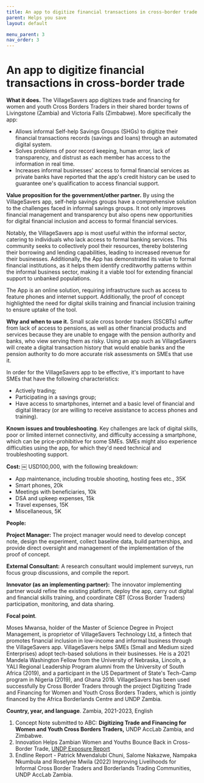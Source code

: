 ```yaml
---
title: An app to digitize financial transactions in cross-border trade 
parent: Helps you save
layout: default

menu_parent: 3
nav_order: 3
---
```


# An app to digitize financial transactions in cross-border trade

**What it does.**
 The VillageSavers app digitizes trade and financing for women and youth Cross Borders Traders in their shared border towns of Livingstone (Zambia) and Victoria Falls (Zimbabwe). More specifically the app:

- Allows informal Self-help Savings Groups (SHGs) to digitize their financial transactions records (savings and loans) through an automated digital system.
- Solves problems of poor record keeping, human error, lack of transparency, and distrust as each member has access to the information in real time.
- Increases informal businesses' access to formal financial services as private banks have reported that the app's credit history can be used to guarantee one's qualification to access financial support.

**Value proposition for the government/other partner.**
 By using the VillageSavers app, self-help savings groups have a comprehensive solution to the challenges faced in informal savings groups. It not only improves financial management and transparency but also opens new opportunities for digital financial inclusion and access to formal financial services.

Notably, the VillageSavers app is most useful within the informal sector, catering to individuals who lack access to formal banking services. This community seeks to collectively pool their resources, thereby bolstering their borrowing and lending capabilities, leading to increased revenue for their businesses. Additionally, the App has demonstrated its value to formal financial institutions, as it helps them identify creditworthy patterns within the informal business sector, making it a viable tool for extending financial support to unbanked populations.

The App is an online solution, requiring infrastructure such as access to feature phones and internet support. Additionally, the proof of concept highlighted the need for digital skills training and financial inclusion training to ensure uptake of the tool.

**Why and when to use it.** Small scale cross border traders (SSCBTs) suffer from lack of access to pensions, as well as other financial products and services because they are unable to engage with the pension authority and banks, who view serving them as risky. Using an app such as VillageSavers will create a digital transaction history that would enable banks and the pension authority to do more accurate risk assessments on SMEs that use it.

In order for the VillageSavers app to be effective, it's important to have SMEs that have the following characteristics:

- Actively trading;
- Participating in a savings group;
- Have access to smartphones, internet and a basic level of financial and digital literacy (or are willing to receive assistance to access phones and training).

**Known issues and troubleshooting**. Key challenges are lack of digital skills, poor or limited internet connectivity, and difficulty accessing a smartphone, which can be price-prohibitive for some SMEs. SMEs might also experience difficulties using the app, for which they'd need technical and troubleshooting support.

**Cost: ￼** USD100,000, with the following breakdown:

- App maintenance, including trouble shooting, hosting fees etc., 35K
- Smart phones, 20k
- Meetings with beneficiaries, 10k
- DSA and upkeep expenses, 15k
- Travel expenses, 15K
- Miscellaneous, 5K

**People:**

**Project Manager:** The project manager would need to develop concept note, design the experiment, collect baseline data, build partnerships, and provide direct oversight and management of the implementation of the proof of concept.

**External Consultant:** A research consultant would implement surveys, run focus group discussions, and compile the report.

**Innovator (as an implementing partner):** The innovator implementing partner would refine the existing platform, deploy the app, carry out digital and financial skills training, and coordinate CBT (Cross Border Traders) participation, monitoring, and data sharing.

**Focal point**.

Moses Mwansa, holder of the Master of Science Degree in Project Management, is proprietor of VillageSavers Technology Ltd, a fintech that promotes financial inclusion in low-income and informal business through the VillageSavers app. VillageSavers helps SMEs (Small and Medium sized Enterprises) adopt tech-based solutions in their businesses. He is a 2021 Mandela Washington Fellow from the University of Nebraska, Lincoln, a YALI Regional Leadership Program alumni from the University of South Africa (2019), and a participant in the US Department of State's Tech-Camp program in Nigeria (2019), and Ghana 2016. VillageSavers has been used successfully by Cross Border Traders through the project Digitizing Trade and Financing for Women and Youth Cross Borders Traders, which is jointly financed by the Africa Borderlands Centre and UNDP Zambia.

**Country, year, and language**. Zambia, 2021-2023, English

1. Concept Note submitted to ABC: **Digitizing Trade and Financing for Women and Youth Cross Borders Traders,** UNDP AccLab Zambia, and Zimbabwe.
2. Innovation Helps Zambian Women and Youths Bounce Back in Cross-Border Trade, [UNDP Exposure Report](https://undpinzambia.exposure.co/innovation-helps-zambian-women-and-youths-bounce-back-in-crossborder-trade)
3. Endline Report - Patrick Mwendalubi Chuni, Salome Nakazwe, Nampaka Nkumbula and Roselyne Mwila (2022) Improving Livelihoods for Informal Cross Border Traders and Borderlands Trading Communities, UNDP AccLab Zambia.
